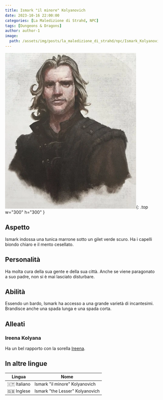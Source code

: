 ```yaml
---
title: Ismark "il minore" Kolyanovich
date: 2023-10-16 22:00:00
categories: [La Maledizione di Strahd, NPC]
tags: [Dungeons & Dragons]
author: author-1
image:
  path: /assets/img/posts/la_maledizione_di_strahd/npc/Ismark_Kolyanovich.jpg
---
```


![Desktop View](/assets/img/posts/la_maledizione_di_strahd/npc/Ismark_Kolyanovich.jpg){: .top w="300" h="300" }

## Aspetto
Ismark indossa una tunica marrone sotto un gilet verde scuro. Ha i capelli biondo chiaro e il mento cesellato.

## Personalità
Ha molta cura della sua gente e della sua città. Anche se viene paragonato a suo padre, non si è mai lasciato disturbare.

## Abilità
Essendo un bardo, Ismark ha accesso a una grande varietà di incantesimi. Brandisce anche una spada lunga e una spada corta.

## Alleati

### Ireena Kolyana
Ha un bel rapporto con la sorella [Ireena](/posts/Ireena_Kolyana).

## In altre lingue

| Lingua     | Nome                             |
|------------|----------------------------------|
| 🇮🇹 Italiano | Ismark "il minore" Kolyanovich   |
| 🇬🇧 Inglese | Ismark "the Lesser" Kolyanovich  |